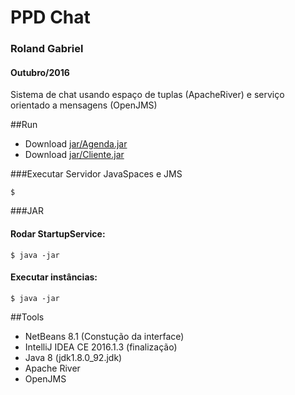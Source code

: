 # PPD Chat
### Roland Gabriel
#### Outubro/2016

Sistema de chat usando espaço de tuplas (ApacheRiver) e serviço orientado a mensagens (OpenJMS)

##Run
- Download [jar/Agenda.jar](https://_)
- Download [jar/Cliente.jar](https://_)

###Executar Servidor JavaSpaces e JMS
```{r, engine='bash', count_lines} 
$ 
```
###JAR
#### Rodar StartupService:
```{r, engine='bash', count_lines} 
$ java -jar
```
#### Executar instâncias:
```{r, engine='bash', count_lines}
$ java -jar 
```

##Tools
* NetBeans 8.1 (Constução da interface) 
* IntelliJ IDEA CE 2016.1.3 (finalização) 
* Java 8 (jdk1.8.0_92.jdk)
* Apache River
* OpenJMS
